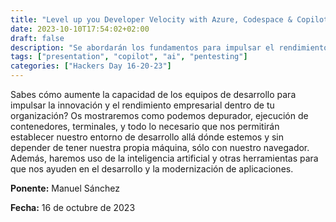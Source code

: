 ```yaml
---
title: "Level up you Developer Velocity with Azure, Codespace & Copilot"
date: 2023-10-10T17:54:02+02:00
draft: false
description: "Se abordarán los fundamentos para impulsar el rendimiento empresarial crear entornos adecuado y eliminar los puntos de fricción."
tags: ["presentation", "copilot", "ai", "pentesting"]
categories: ["Hackers Day 16-20-23"]
---
```

Sabes cómo aumente la capacidad de los equipos de desarrollo para impulsar la innovación y el rendimiento empresarial dentro de tu organización?  Os mostraremos como podemos depurador, ejecución de contenedores, terminales, y todo lo necesario que nos permitirán establecer nuestro entorno de desarrollo allá dónde estemos y sin depender de tener nuestra propia máquina, sólo con nuestro navegador. Además, haremos uso de la inteligencia artificial y otras herramientas para que nos ayuden en el desarrollo y la modernización de aplicaciones.

**Ponente:** Manuel Sánchez

**Fecha:** 16 de octubre de 2023